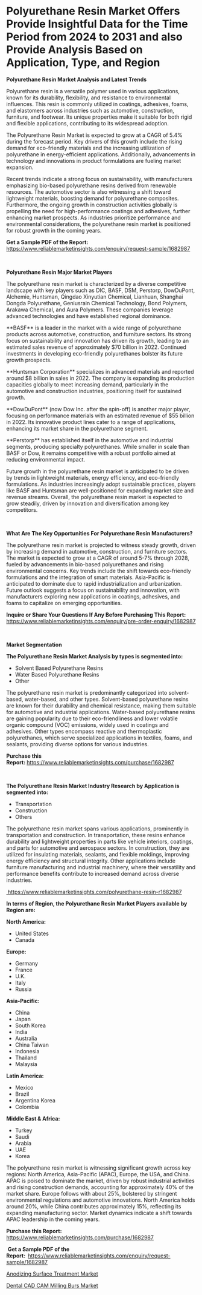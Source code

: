 <p><h1>Polyurethane Resin Market Offers Provide Insightful Data for the Time Period from 2024 to 2031 and also Provide Analysis Based on Application, Type, and Region</h1></p><p><strong>Polyurethane Resin Market Analysis and Latest Trends</strong></p>
<p><p>Polyurethane resin is a versatile polymer used in various applications, known for its durability, flexibility, and resistance to environmental influences. This resin is commonly utilized in coatings, adhesives, foams, and elastomers across industries such as automotive, construction, furniture, and footwear. Its unique properties make it suitable for both rigid and flexible applications, contributing to its widespread adoption.</p><p>The Polyurethane Resin Market is expected to grow at a CAGR of 5.4% during the forecast period. Key drivers of this growth include the rising demand for eco-friendly materials and the increasing utilization of polyurethane in energy-efficient applications. Additionally, advancements in technology and innovations in product formulations are fueling market expansion. </p><p>Recent trends indicate a strong focus on sustainability, with manufacturers emphasizing bio-based polyurethane resins derived from renewable resources. The automotive sector is also witnessing a shift toward lightweight materials, boosting demand for polyurethane composites. Furthermore, the ongoing growth in construction activities globally is propelling the need for high-performance coatings and adhesives, further enhancing market prospects. As industries prioritize performance and environmental considerations, the polyurethane resin market is positioned for robust growth in the coming years.</p></p>
<p><strong>Get a Sample PDF of the Report:&nbsp;</strong> <a href="https://www.reliablemarketinsights.com/enquiry/request-sample/1682987?utm_campaign=1197&utm_medium=2&utm_source=Github&utm_content=ia&utm_term=07112024&utm_id=polyurethane-resin">https://www.reliablemarketinsights.com/enquiry/request-sample/1682987</a></p>
<p>&nbsp;</p>
<p><strong>Polyurethane Resin Major Market Players</strong></p>
<p><p>The polyurethane resin market is characterized by a diverse competitive landscape with key players such as DIC, BASF, DSM, Perstorp, DowDuPont, Alchemie, Huntsman, Qingdao Xinyutian Chemical, Lianhuan, Shanghai Dongda Polyurethane, Geniusrain Chemical Technology, Bond Polymers, Arakawa Chemical, and Aura Polymers. These companies leverage advanced technologies and have established regional dominance.</p><p>**BASF** is a leader in the market with a wide range of polyurethane products across automotive, construction, and furniture sectors. Its strong focus on sustainability and innovation has driven its growth, leading to an estimated sales revenue of approximately $70 billion in 2022. Continued investments in developing eco-friendly polyurethanes bolster its future growth prospects.</p><p>**Huntsman Corporation** specializes in advanced materials and reported around $8 billion in sales in 2022. The company is expanding its production capacities globally to meet increasing demand, particularly in the automotive and construction industries, positioning itself for sustained growth.</p><p>**DowDuPont** (now Dow Inc. after the spin-off) is another major player, focusing on performance materials with an estimated revenue of $55 billion in 2022. Its innovative product lines cater to a range of applications, enhancing its market share in the polyurethane segment.</p><p>**Perstorp** has established itself in the automotive and industrial segments, producing specialty polyurethanes. While smaller in scale than BASF or Dow, it remains competitive with a robust portfolio aimed at reducing environmental impact.</p><p>Future growth in the polyurethane resin market is anticipated to be driven by trends in lightweight materials, energy efficiency, and eco-friendly formulations. As industries increasingly adopt sustainable practices, players like BASF and Huntsman are well-positioned for expanding market size and revenue streams. Overall, the polyurethane resin market is expected to grow steadily, driven by innovation and diversification among key competitors.</p></p>
<p>&nbsp;</p>
<p><strong>What Are The Key Opportunities For Polyurethane Resin Manufacturers?</strong></p>
<p><p>The polyurethane resin market is projected to witness steady growth, driven by increasing demand in automotive, construction, and furniture sectors. The market is expected to grow at a CAGR of around 5-7% through 2028, fueled by advancements in bio-based polyurethanes and rising environmental concerns. Key trends include the shift towards eco-friendly formulations and the integration of smart materials. Asia-Pacific is anticipated to dominate due to rapid industrialization and urbanization. Future outlook suggests a focus on sustainability and innovation, with manufacturers exploring new applications in coatings, adhesives, and foams to capitalize on emerging opportunities.</p></p>
<p><strong>Inquire or Share Your Questions If Any Before Purchasing This Report:</strong> <a href="https://www.reliablemarketinsights.com/enquiry/pre-order-enquiry/1682987?utm_campaign=1197&utm_medium=2&utm_source=Github&utm_content=ia&utm_term=07112024&utm_id=polyurethane-resin">https://www.reliablemarketinsights.com/enquiry/pre-order-enquiry/1682987</a></p>
<p>&nbsp;</p>
<p><strong>Market Segmentation</strong></p>
<p><strong>The Polyurethane Resin Market Analysis by types is segmented into:</strong></p>
<p><ul><li>Solvent Based Polyurethane Resins</li><li>Water Based Polyurethane Resins</li><li>Other</li></ul></p>
<p><p>The polyurethane resin market is predominantly categorized into solvent-based, water-based, and other types. Solvent-based polyurethane resins are known for their durability and chemical resistance, making them suitable for automotive and industrial applications. Water-based polyurethane resins are gaining popularity due to their eco-friendliness and lower volatile organic compound (VOC) emissions, widely used in coatings and adhesives. Other types encompass reactive and thermoplastic polyurethanes, which serve specialized applications in textiles, foams, and sealants, providing diverse options for various industries.</p></p>
<p><strong>Purchase this Report:&nbsp;</strong><a href="https://www.reliablemarketinsights.com/purchase/1682987?utm_campaign=1197&utm_medium=2&utm_source=Github&utm_content=ia&utm_term=07112024&utm_id=polyurethane-resin">https://www.reliablemarketinsights.com/purchase/1682987</a></p>
<p>&nbsp;</p>
<p><strong>The Polyurethane Resin Market Industry Research by Application is segmented into:</strong></p>
<p><ul><li>Transportation</li><li>Construction</li><li>Others</li></ul></p>
<p><p>The polyurethane resin market spans various applications, prominently in transportation and construction. In transportation, these resins enhance durability and lightweight properties in parts like vehicle interiors, coatings, and parts for automotive and aerospace sectors. In construction, they are utilized for insulating materials, sealants, and flexible moldings, improving energy efficiency and structural integrity. Other applications include furniture manufacturing and industrial machinery, where their versatility and performance benefits contribute to increased demand across diverse industries.</p></p>
<p><a href="https://www.reliablemarketinsights.com/polyurethane-resin-r1682987?utm_campaign=1197&utm_medium=2&utm_source=Github&utm_content=ia&utm_term=07112024&utm_id=polyurethane-resin">&nbsp;https://www.reliablemarketinsights.com/polyurethane-resin-r1682987</a></p>
<p><strong>In terms of Region, the Polyurethane Resin Market Players available by Region are:</strong></p>
<p>
    <p> <strong> North America: </strong>
        <ul>
            <li>United States</li>
            <li>Canada</li>
        </ul>
        </p> 
    <p> <strong> Europe: </strong>
        <ul>
            <li>Germany</li>
            <li>France</li>
            <li>U.K.</li>
            <li>Italy</li>
            <li>Russia</li>
        </ul>
        </p> 
    <p> <strong> Asia-Pacific: </strong>
        <ul>
            <li>China</li>
            <li>Japan</li>
            <li>South Korea</li>
            <li>India</li>
            <li>Australia</li>
            <li>China Taiwan</li>
            <li>Indonesia</li>
            <li>Thailand</li>
            <li>Malaysia</li>
        </ul>
        </p> 
    <p> <strong> Latin America: </strong>
        <ul>
            <li>Mexico</li>
            <li>Brazil</li>
            <li>Argentina Korea</li>
            <li>Colombia</li>
        </ul>
        </p> 
    <p> <strong> Middle East & Africa: </strong>
        <ul>
            <li>Turkey</li>
            <li>Saudi</li>
            <li>Arabia</li>
            <li>UAE</li>
            <li>Korea</li>
        </ul>
    </p>
    </p>
<p><p>The polyurethane resin market is witnessing significant growth across key regions: North America, Asia-Pacific (APAC), Europe, the USA, and China. APAC is poised to dominate the market, driven by robust industrial activities and rising construction demands, accounting for approximately 40% of the market share. Europe follows with about 25%, bolstered by stringent environmental regulations and automotive innovations. North America holds around 20%, while China contributes approximately 15%, reflecting its expanding manufacturing sector. Market dynamics indicate a shift towards APAC leadership in the coming years.</p></p>
<p><strong>Purchase this Report: </strong><a href="https://www.reliablemarketinsights.com/purchase/1682987?utm_campaign=1197&utm_medium=2&utm_source=Github&utm_content=ia&utm_term=07112024&utm_id=polyurethane-resin">https://www.reliablemarketinsights.com/purchase/1682987</a></p>
<p>&nbsp;<strong>Get a Sample PDF of the Report:&nbsp;&nbsp;</strong><a href="https://www.reliablemarketinsights.com/enquiry/request-sample/1682987?utm_campaign=1197&utm_medium=2&utm_source=Github&utm_content=ia&utm_term=07112024&utm_id=polyurethane-resin">https://www.reliablemarketinsights.com/enquiry/request-sample/1682987</a></p>
<p><strong></strong></p>
<p><p><a href="https://github.com/prosalinda88/Market-Research-Report-List-6/blob/main/anodizing-surface-treatment-market.md?utm_campaign=1197&utm_medium=2&utm_source=Github&utm_content=ia&utm_term=07112024&utm_id=polyurethane-resin">Anodizing Surface Treatment Market</a></p><p><a href="https://issuu.com/reportprime-2/docs/dental-cad-cam-milling-burs-market-_4e1783ad26ca92?utm_campaign=1197&utm_medium=2&utm_source=Github&utm_content=ia&utm_term=07112024&utm_id=polyurethane-resin">Dental CAD CAM Milling Burs Market</a></p></p>